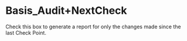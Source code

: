 # Basis\_Audit+NextCheck

Check this box to generate a report for only the changes made since the
last Check Point.
